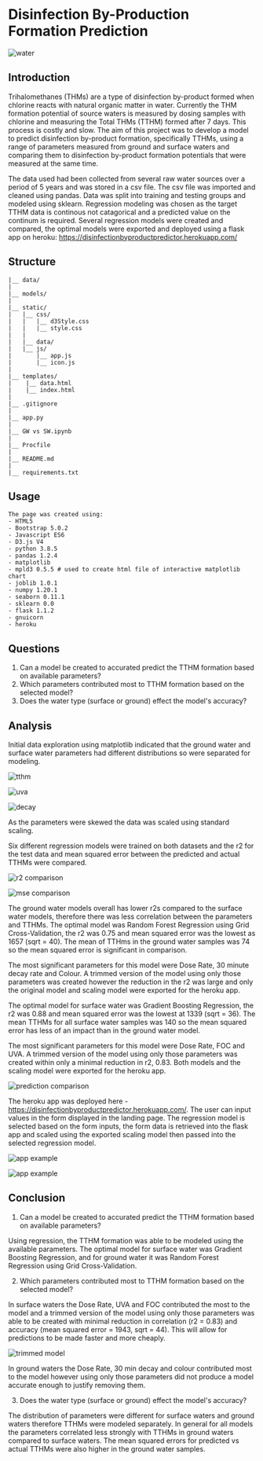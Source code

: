 # Disinfection By-Production Formation Prediction

![water](static/images/tapwater.png)

## Introduction

Trihalomethanes (THMs) are a type of disinfection by-product formed when chlorine reacts with natural organic matter in water. Currently the THM 
formation potential of source waters is measured by dosing samples with chlorine and measuring the Total THMs (TTHM) formed after 7 days. This
process is costly and slow. The aim of this project was to develop a model to predict disinfection by-product formation, specifically TTHMs, using a range 
of parameters measured from ground and surface waters and comparing them to disinfection by-product formation potentials that were measured at the same time.

The data used had been collected from several raw water sources over a period of 5 years and was stored in a csv file. The csv file was imported and cleaned using
pandas. Data was split into training and testing groups and modeled using sklearn. Regression modeling was chosen as the target TTHM data is continous not catagorical
and a predicted value on the continum is required. Several regression models were created and compared, the optimal models were exported and deployed using a 
flask app on heroku: https://disinfectionbyproductpredictor.herokuapp.com/



## Structure
```
|__ data/
|
|__ models/
|
|__ static/                 
|   |__ css/                
|   |   |__ d3Style.css             
|   |   |__ style.css               
|   |   
|   |__ data/                       
|   |__ js/
|       |__ app.js                  
|       |__ icon.js                 
|
|__ templates/   
|    |__ data.html                  
|    |__ index.html                 
|
|__ .gitignore
|
|__ app.py                          
|
|__ GW vs SW.ipynb                 
|
|__ Procfile
|
|__ README.md
|
|__ requirements.txt

```

## Usage

```
The page was created using:
- HTML5
- Bootstrap 5.0.2
- Javascript ES6
- D3.js V4
- python 3.8.5
- pandas 1.2.4
- matplotlib 
- mpld3 0.5.5 # used to create html file of interactive matplotlib chart
- joblib 1.0.1
- numpy 1.20.1
- seaborn 0.11.1
- sklearn 0.0
- flask 1.1.2
- gnuicorn
- heroku

```


## Questions

1. Can a model be created to accurated predict the TTHM formation based on available parameters?
2. Which parameters contributed most to TTHM formation based on the selected model?
3. Does the water type (surface or ground) effect the model's accuracy?



## Analysis

Initial data exploration using matplotlib indicated that the ground water and surface water parameters had different 
distributions so were separated for modeling. 


![tthm](static/data/tthm.png)

![uva](static/data/uva.png)

![decay](static/data/decayrate.png)

As the parameters were skewed the data was scaled using standard scaling.

Six different regression models were trained on both datasets and the r2 for the test data and mean squared error between the 
predicted and actual TTHMs were compared.


![r2 comparison](static/data/r2bar.png)

![mse comparison](static/data/msebar.png)


The ground water models overall has lower r2s compared to the surface water models, therefore there was less correlation 
between the parameters and TTHMs. The optimal model was Random Forest Regression using Grid Cross-Validation, the r2 was 0.75 and mean 
squared error was the lowest as 1657 (sqrt = 40). The mean of TTHms in the ground water samples was 74 so the mean squared 
error is significant in comparison. 

The most significant parameters for this model were Dose Rate, 30 minute decay rate and Colour. A trimmed version of the model
using only those parameters was created however the reduction in the r2 was large and only the original model and scaling model
were exported for the heroku app.

The optimal model for surface water was Gradient Boosting Regression, the r2 was 0.88 and mean squared error was the lowest at 1339 (sqrt = 36). 
The mean TTHMs for all surface water samples was 140 so the mean squared error has less of an impact than in the ground water model.

The most significant parameters for this model were Dose Rate, FOC and UVA. A trimmed version of the model using only those parameters was 
created within only a minimal reduction in r2, 0.83. Both models and the scaling model were exported for the heroku app.


![prediction comparison](static/data/predsw.png)


The heroku app was deployed here - https://disinfectionbyproductpredictor.herokuapp.com/. The user can input values in the form displayed 
in the landing page. The regression model is selected based on the form inputs, the form data is retrieved into the flask app and scaled using 
the exported scaling model then passed into the selected regression model.


![app example](static/data/app2.png)



![app example](static/data/app1.png)



## Conclusion

1. Can a model be created to accurated predict the TTHM formation based on available parameters?

Using regression, the TTHM formation was able to be modeled using the available parameters. The optimal model for surface water was Gradient Boosting 
Regression, and for ground water it was Random Forest Regression using Grid Cross-Validation.

2. Which parameters contributed most to TTHM formation based on the selected model?

In surface waters the Dose Rate, UVA and FOC contributed the most to the model and a trimmed version of the model using only those parameters was
able to be created with minimal reduction in correlation (r2 = 0.83) and accuracy (mean squared error = 1943, sqrt = 44). This will allow for predictions 
to be made faster and more cheaply.

![trimmed model](static/data/trimmedpred.png)

In ground waters the Dose Rate, 30 min decay and colour contributed most to the model however using only those parameters did not produce a model
accurate enough to justify removing them.

3. Does the water type (surface or ground) effect the model's accuracy?

The distribution of parameters were different for surface waters and ground waters therefore TTHMs were modeled separately. In general for all models
the parameters correlated less strongly with TTHMs in ground waters compared to surface waters. The mean squared errors for predicted vs actual TTHMs
were also higher in the ground water samples.


































